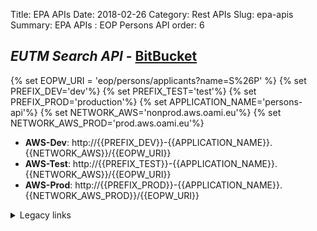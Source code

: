 Title: EPA APIs
Date: 2018-02-26
Category: Rest APIs
Slug: epa-apis
Summary: EPA APIs : EOP Persons API
order: 6

## _EUTM Search API_ - <a href="https://git.euipo.europa.eu/projects/EPA/repos/persons-api/browse" target="_blank">BitBucket</a>

{% set EOPW_URI = 'eop/persons/applicants?name=S%26P' %}
{% set PREFIX_DEV='dev'%}
{% set PREFIX_TEST='test'%}
{% set PREFIX_PROD='production'%}
{% set APPLICATION_NAME='persons-api'%}
{% set NETWORK_AWS='nonprod.aws.oami.eu'%}
{% set NETWORK_AWS_PROD='prod.aws.oami.eu'%}

- **AWS-Dev**:  http://{{PREFIX_DEV}}-{{APPLICATION_NAME}}.{{NETWORK_AWS}}/{{EOPW_URI}}
- **AWS-Test**:  http://{{PREFIX_TEST}}-{{APPLICATION_NAME}}.{{NETWORK_AWS}}/{{EOPW_URI}}
- **AWS-Prod**:  http://{{PREFIX_PROD}}-{{APPLICATION_NAME}}.{{NETWORK_AWS_PROD}}/{{EOPW_URI}}

<details>
<summary>Legacy links</summary>
<ul>
  <li> **Integration** : http://int-api.dev.oami.eu/{{EOPW_URI}}</li>
  <li> **PreProd**: http://pp-api.test.oami.eu/{{EOPW_URI}}</li>
  <li> **Test**: http://test-api.test.oami.eu/{{EOPW_URI}}</li>
  <li> **Prod**: http://api.prod.oami.eu</li>
</ul>
</details>

